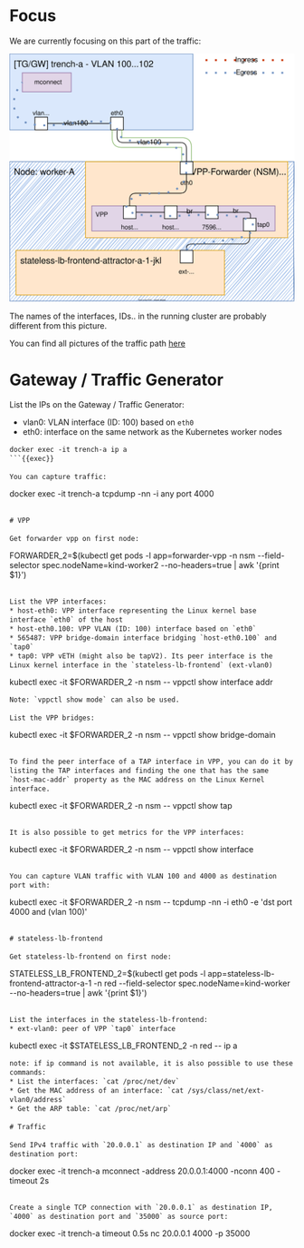 # Focus

We are currently focusing on this part of the traffic:

![step](https://raw.githubusercontent.com/LionelJouin/Meridio-Killercoda/main/Traffic-Path/assets/step-9.svg)

The names of the interfaces, IDs.. in the running cluster are probably different from this picture.

You can find all pictures of the traffic path [here](https://viewer.diagrams.net/?tags=%7B%7D&highlight=0000ff&edit=_blank&layers=1&nav=1&page-id=rjszOReYDxTjH4DNYqVc&title=Diagrams%20-%20Traffic%20Path#Uhttps%3A%2F%2Fdrive.google.com%2Fuc%3Fid%3D1QRx1kS7n7Rnhc_FoJKpxiXhpXqHPYLKR%26export%3Ddownload)

# Gateway / Traffic Generator

List the IPs on the Gateway / Traffic Generator:
* vlan0: VLAN interface (ID: 100) based on `eth0`
* eth0: interface on the same network as the Kubernetes worker nodes
```
docker exec -it trench-a ip a
```{{exec}}

You can capture traffic:
```
docker exec -it trench-a tcpdump -nn -i any port 4000
```{{exec}}

# VPP

Get forwarder vpp on first node:
```
FORWARDER_2=$(kubectl get pods -l app=forwarder-vpp -n nsm --field-selector spec.nodeName=kind-worker2 --no-headers=true | awk '{print $1}')
```{{exec}}

List the VPP interfaces:
* host-eth0: VPP interface representing the Linux kernel base interface `eth0` of the host
* host-eth0.100: VPP VLAN (ID: 100) interface based on `eth0`
* 565487: VPP bridge-domain interface bridging `host-eth0.100` and `tap0`
* tap0: VPP vETH (might also be tapV2). Its peer interface is the Linux kernel interface in the `stateless-lb-frontend` (ext-vlan0)
```
kubectl exec -it $FORWARDER_2 -n nsm -- vppctl show interface addr
```{{exec}}
Note: `vppctl show mode` can also be used.

List the VPP bridges:
```
kubectl exec -it $FORWARDER_2 -n nsm -- vppctl show bridge-domain
```{{exec}}

To find the peer interface of a TAP interface in VPP, you can do it by listing the TAP interfaces and finding the one that has the same `host-mac-addr` property as the MAC address on the Linux Kernel interface.
```
kubectl exec -it $FORWARDER_2 -n nsm -- vppctl show tap
```{{exec}}

It is also possible to get metrics for the VPP interfaces:
```
kubectl exec -it $FORWARDER_2 -n nsm -- vppctl show interface
```{{exec}}

You can capture VLAN traffic with VLAN 100 and 4000 as destination port with:
```
kubectl exec -it $FORWARDER_2 -n nsm -- tcpdump -nn -i eth0 -e 'dst port 4000 and (vlan 100)'
```{{exec}}

# stateless-lb-frontend

Get stateless-lb-frontend on first node:
```
STATELESS_LB_FRONTEND_2=$(kubectl get pods -l app=stateless-lb-frontend-attractor-a-1 -n red --field-selector spec.nodeName=kind-worker --no-headers=true | awk '{print $1}')
```{{exec}}

List the interfaces in the stateless-lb-frontend:
* ext-vlan0: peer of VPP `tap0` interface
```
kubectl exec -it $STATELESS_LB_FRONTEND_2 -n red -- ip a
```{{exec}}
note: if ip command is not available, it is also possible to use these commands:
* List the interfaces: `cat /proc/net/dev`
* Get the MAC address of an interface: `cat /sys/class/net/ext-vlan0/address`
* Get the ARP table: `cat /proc/net/arp`

# Traffic

Send IPv4 traffic with `20.0.0.1` as destination IP and `4000` as destination port:
```
docker exec -it trench-a mconnect -address 20.0.0.1:4000 -nconn 400 -timeout 2s
```{{exec}}

Create a single TCP connection with `20.0.0.1` as destination IP, `4000` as destination port and `35000` as source port:
```
docker exec -it trench-a timeout 0.5s nc 20.0.0.1 4000 -p 35000
```{{exec}}
